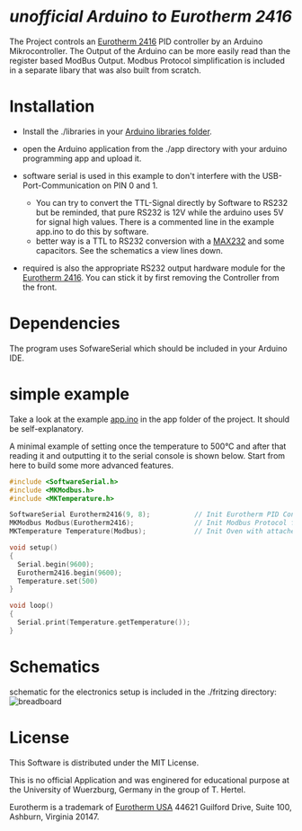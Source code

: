 *unofficial Arduino to Eurotherm 2416* 
==============

The Project controls an [Eurotherm 2416](http://www.eurotherm.com/products/temperature-controllers/single-loop/2400) PID controller by an Arduino Mikrocontroller.
The Output of the Arduino can be more easily read than the register based ModBus Output. 
Modbus Protocol simplification is included in a separate libary that was also built from scratch.

Installation
============
* Install the ./libraries in your [Arduino libraries folder](https://www.arduino.cc/en/Guide/Libraries).

* open the Arduino application from the ./app directory with your arduino programming app and upload it.
* software serial is used in this example to don't interfere with the USB-Port-Communication on PIN 0 and 1.
  * You can try to convert the TTL-Signal directly by Software to RS232 but be reminded, that pure RS232 is 12V while the arduino uses 5V for signal high values. There is a commented line in the example app.ino to do this by software.
  * better way is a TTL to RS232 conversion with a [MAX232](https://github.com/ukos-git/arduino-eurotherm2416/blob/master/documents/UT232A.pdf) and some capacitors. See the schematics a view lines down.
* required is also the appropriate RS232 output hardware module for the [Eurotherm 2416](http://www.eurotherm.com/products/temperature-controllers/single-loop/2400). You can stick it by first removing the Controller from the front.

Dependencies
============
The program uses SofwareSerial which should be included in your Arduino IDE.

simple example
============
Take a look at the example [app.ino](https://github.com/ukos-git/arduino-eurotherm2416/blob/master/app/app.ino) in the app folder of the project. It should be self-explanatory.

A minimal example of setting once the temperature to 500°C and after that reading it and outputting it to the serial console is shown below. Start from here to build some more advanced features.

```c
#include <SoftwareSerial.h>
#include <MKModbus.h>
#include <MKTemperature.h>

SoftwareSerial Eurotherm2416(9, 8);           // Init Eurotherm PID Controller on Ports rx,tx,convert the ttl by hardware
MKModbus Modbus(Eurotherm2416);               // Init Modbus Protocol for Eurotherm PID Controller
MKTemperature Temperature(Modbus);            // Init Oven with attached Eurotherm Controller

void setup()
{
  Serial.begin(9600);
  Eurotherm2416.begin(9600);
  Temperature.set(500)
}

void loop()
{
  Serial.print(Temperature.getTemperature());
}
```

Schematics
============
schematic for the electronics setup is included in the ./fritzing directory:
![breadboard](https://github.com/ukos-git/arduino-eurotherm2416/blob/master/fritzing/arduino-breadboard.png)

License
============
This Software is distributed under the MIT License.

This is no official Application and was enginered for educational purpose at the University of Wuerzburg, Germany in the group of T. Hertel. 

Eurotherm is a trademark of [Eurotherm USA](http://www.eurotherm.com) 44621 Guilford Drive, Suite 100, Ashburn, Virginia 20147.
